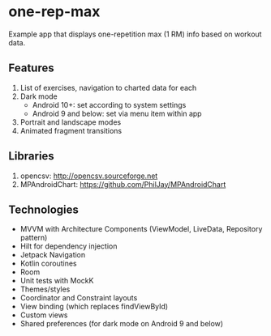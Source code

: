 # one-rep-max
Example app that displays one-repetition max (1 RM) info based on workout data.

## Features
1. List of exercises, navigation to charted data for each 
2. Dark mode 
    * Android 10+: set according to system settings
    * Android 9 and below: set via menu item within app
3. Portrait and landscape modes
4. Animated fragment transitions

## Libraries
1. opencsv: http://opencsv.sourceforge.net
2. MPAndroidChart: https://github.com/PhilJay/MPAndroidChart

## Technologies
* MVVM with Architecture Components (ViewModel, LiveData, Repository pattern)
* Hilt for dependency injection
* Jetpack Navigation
* Kotlin coroutines
* Room
* Unit tests with MockK
* Themes/styles
* Coordinator and Constraint layouts
* View binding (which replaces findViewById)
* Custom views
* Shared preferences (for dark mode on Android 9 and below)
